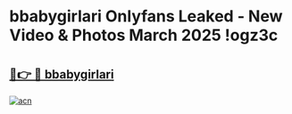 # bbabygirlari Onlyfans Leaked - New Video & Photos March 2025 !ogz3c

# <h2><a href="https://p3nm5v.iuczelnia.edu.pl?title=bbabygirlari&ref=ogz3c">🔗👉 🔴 bbabygirlari</a></h2>

[![acn](https://github.com/user-attachments/assets/0f9c940e-d8b0-45ae-aac7-cd30a18b3e1c)](https://p3nm5v.iuczelnia.edu.pl?title=bbabygirlari&ref=ogz3c)

